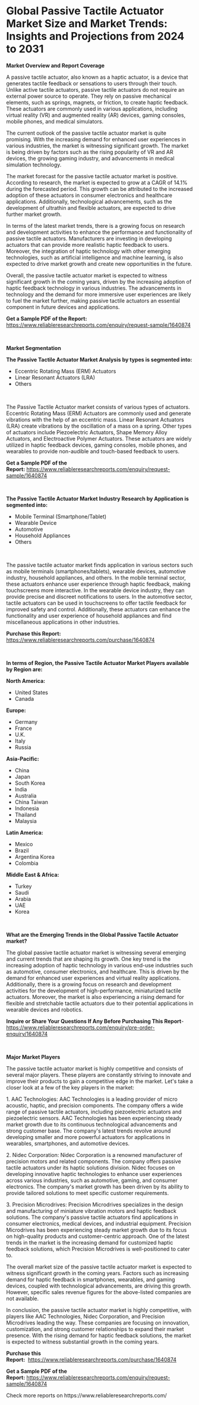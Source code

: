 <p><h1>Global Passive Tactile Actuator Market Size and Market Trends: Insights and Projections from 2024 to 2031</h1></p><p><strong>Market Overview and Report Coverage</strong></p>
<p><p>A passive tactile actuator, also known as a haptic actuator, is a device that generates tactile feedback or sensations to users through their touch. Unlike active tactile actuators, passive tactile actuators do not require an external power source to operate. They rely on passive mechanical elements, such as springs, magnets, or friction, to create haptic feedback. These actuators are commonly used in various applications, including virtual reality (VR) and augmented reality (AR) devices, gaming consoles, mobile phones, and medical simulators.</p><p>The current outlook of the passive tactile actuator market is quite promising. With the increasing demand for enhanced user experiences in various industries, the market is witnessing significant growth. The market is being driven by factors such as the rising popularity of VR and AR devices, the growing gaming industry, and advancements in medical simulation technology.</p><p>The market forecast for the passive tactile actuator market is positive. According to research, the market is expected to grow at a CAGR of 14.1% during the forecasted period. This growth can be attributed to the increased adoption of these actuators in consumer electronics and healthcare applications. Additionally, technological advancements, such as the development of ultrathin and flexible actuators, are expected to drive further market growth.</p><p>In terms of the latest market trends, there is a growing focus on research and development activities to enhance the performance and functionality of passive tactile actuators. Manufacturers are investing in developing actuators that can provide more realistic haptic feedback to users. Moreover, the integration of haptic technology with other emerging technologies, such as artificial intelligence and machine learning, is also expected to drive market growth and create new opportunities in the future.</p><p>Overall, the passive tactile actuator market is expected to witness significant growth in the coming years, driven by the increasing adoption of haptic feedback technology in various industries. The advancements in technology and the demand for more immersive user experiences are likely to fuel the market further, making passive tactile actuators an essential component in future devices and applications.</p></p>
<p><strong>Get a Sample PDF of the Report:</strong> <a href="https://www.reliableresearchreports.com/enquiry/request-sample/1640874">https://www.reliableresearchreports.com/enquiry/request-sample/1640874</a></p>
<p>&nbsp;</p>
<p><strong>Market Segmentation</strong></p>
<p><strong>The Passive Tactile Actuator Market Analysis by types is segmented into:</strong></p>
<p><ul><li>Eccentric Rotating Mass (ERM) Actuators</li><li>Linear Resonant Actuators (LRA)</li><li>Others</li></ul></p>
<p>&nbsp;</p>
<p><p>The Passive Tactile Actuator market consists of various types of actuators. Eccentric Rotating Mass (ERM) Actuators are commonly used and generate vibrations with the help of an eccentric mass. Linear Resonant Actuators (LRA) create vibrations by the oscillation of a mass on a spring. Other types of actuators include Piezoelectric Actuators, Shape Memory Alloy Actuators, and Electroactive Polymer Actuators. These actuators are widely utilized in haptic feedback devices, gaming consoles, mobile phones, and wearables to provide non-audible and touch-based feedback to users.</p></p>
<p><strong>Get a Sample PDF of the Report:</strong>&nbsp;<a href="https://www.reliableresearchreports.com/enquiry/request-sample/1640874">https://www.reliableresearchreports.com/enquiry/request-sample/1640874</a></p>
<p>&nbsp;</p>
<p><strong>The Passive Tactile Actuator Market Industry Research by Application is segmented into:</strong></p>
<p><ul><li>Mobile Terminal (Smartphone/Tablet)</li><li>Wearable Device</li><li>Automotive</li><li>Household Appliances</li><li>Others</li></ul></p>
<p>&nbsp;</p>
<p><p>The passive tactile actuator market finds application in various sectors such as mobile terminals (smartphones/tablets), wearable devices, automotive industry, household appliances, and others. In the mobile terminal sector, these actuators enhance user experience through haptic feedback, making touchscreens more interactive. In the wearable device industry, they can provide precise and discreet notifications to users. In the automotive sector, tactile actuators can be used in touchscreens to offer tactile feedback for improved safety and control. Additionally, these actuators can enhance the functionality and user experience of household appliances and find miscellaneous applications in other industries.</p></p>
<p><strong>Purchase this Report:</strong>&nbsp; <a href="https://www.reliableresearchreports.com/purchase/1640874">https://www.reliableresearchreports.com/purchase/1640874</a></p>
<p>&nbsp;</p>
<p><strong>In terms of Region, the Passive Tactile Actuator Market Players available by Region are:</strong></p>
<p>
    <p> <strong> North America: </strong>
        <ul>
            <li>United States</li>
            <li>Canada</li>
        </ul>
        </p> 
    <p> <strong> Europe: </strong>
        <ul>
            <li>Germany</li>
            <li>France</li>
            <li>U.K.</li>
            <li>Italy</li>
            <li>Russia</li>
        </ul>
        </p> 
    <p> <strong> Asia-Pacific: </strong>
        <ul>
            <li>China</li>
            <li>Japan</li>
            <li>South Korea</li>
            <li>India</li>
            <li>Australia</li>
            <li>China Taiwan</li>
            <li>Indonesia</li>
            <li>Thailand</li>
            <li>Malaysia</li>
        </ul>
        </p> 
    <p> <strong> Latin America: </strong>
        <ul>
            <li>Mexico</li>
            <li>Brazil</li>
            <li>Argentina Korea</li>
            <li>Colombia</li>
        </ul>
        </p> 
    <p> <strong> Middle East & Africa: </strong>
        <ul>
            <li>Turkey</li>
            <li>Saudi</li>
            <li>Arabia</li>
            <li>UAE</li>
            <li>Korea</li>
        </ul>
    </p>
    </p>
<p>&nbsp;</p>
<p><strong>What are the Emerging Trends in the Global Passive Tactile Actuator market?</strong></p>
<p><p>The global passive tactile actuator market is witnessing several emerging and current trends that are shaping its growth. One key trend is the increasing adoption of haptic technology in various end-use industries such as automotive, consumer electronics, and healthcare. This is driven by the demand for enhanced user experiences and virtual reality applications. Additionally, there is a growing focus on research and development activities for the development of high-performance, miniaturized tactile actuators. Moreover, the market is also experiencing a rising demand for flexible and stretchable tactile actuators due to their potential applications in wearable devices and robotics.</p></p>
<p><strong>Inquire or Share Your Questions If Any Before Purchasing This Report</strong>- <a href="https://www.reliableresearchreports.com/enquiry/pre-order-enquiry/1640874">https://www.reliableresearchreports.com/enquiry/pre-order-enquiry/1640874</a></p>
<p>&nbsp;</p>
<p><strong>Major Market Players</strong></p>
<p><p>The passive tactile actuator market is highly competitive and consists of several major players. These players are constantly striving to innovate and improve their products to gain a competitive edge in the market. Let's take a closer look at a few of the key players in the market:</p><p>1. AAC Technologies: AAC Technologies is a leading provider of micro acoustic, haptic, and precision components. The company offers a wide range of passive tactile actuators, including piezoelectric actuators and piezoelectric sensors. AAC Technologies has been experiencing steady market growth due to its continuous technological advancements and strong customer base. The company's latest trends revolve around developing smaller and more powerful actuators for applications in wearables, smartphones, and automotive devices.</p><p>2. Nidec Corporation: Nidec Corporation is a renowned manufacturer of precision motors and related components. The company offers passive tactile actuators under its haptic solutions division. Nidec focuses on developing innovative haptic technologies to enhance user experiences across various industries, such as automotive, gaming, and consumer electronics. The company's market growth has been driven by its ability to provide tailored solutions to meet specific customer requirements.</p><p>3. Precision Microdrives: Precision Microdrives specializes in the design and manufacturing of miniature vibration motors and haptic feedback solutions. The company's passive tactile actuators find applications in consumer electronics, medical devices, and industrial equipment. Precision Microdrives has been experiencing steady market growth due to its focus on high-quality products and customer-centric approach. One of the latest trends in the market is the increasing demand for customized haptic feedback solutions, which Precision Microdrives is well-positioned to cater to.</p><p>The overall market size of the passive tactile actuator market is expected to witness significant growth in the coming years. Factors such as increasing demand for haptic feedback in smartphones, wearables, and gaming devices, coupled with technological advancements, are driving this growth. However, specific sales revenue figures for the above-listed companies are not available.</p><p>In conclusion, the passive tactile actuator market is highly competitive, with players like AAC Technologies, Nidec Corporation, and Precision Microdrives leading the way. These companies are focusing on innovation, customization, and strong customer relationships to expand their market presence. With the rising demand for haptic feedback solutions, the market is expected to witness substantial growth in the coming years.</p></p>
<p><strong>Purchase this Report:</strong>&nbsp;&nbsp;<a href="https://www.reliableresearchreports.com/purchase/1640874">https://www.reliableresearchreports.com/purchase/1640874</a></p>
<p></p>
<p><strong>Get a Sample PDF of the Report:</strong>&nbsp;<a href="https://www.reliableresearchreports.com/enquiry/request-sample/1640874">https://www.reliableresearchreports.com/enquiry/request-sample/1640874</a></p>
<p>Check more reports on https://www.reliableresearchreports.com/</p>